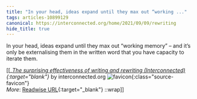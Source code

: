 ```yaml
---
title: "In your head, ideas expand until they max out “working ..."
tags: articles-10899129
canonical: https://interconnected.org/home/2021/09/09/rewriting
hide_title: true
---
```


In your head, ideas expand until they max out “working memory” – and it’s only be externalising them in the written word that you have capacity to iterate them.


[[<cite>_[The surprising effectiveness of writing and rewriting (Interconnected)](https://interconnected.org/home/2021/09/09/rewriting){:target="_blank"}_</cite> by interconnected.org ![favicon](https://s2.googleusercontent.com/s2/favicons?domain=interconnected.org){:class="source-favicon"}<br>
_More_: [Readwise URL](https://readwise.io/open/225838896){:target="_blank"}
::wrap]]